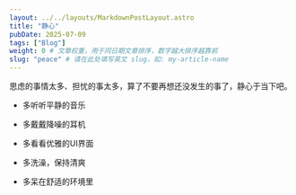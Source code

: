 ```yaml
---
layout: ../../layouts/MarkdownPostLayout.astro
title: "静心"
pubDate: 2025-07-09
tags: ["Blog"]
weight: 0 # 文章权重，用于同日期文章排序，数字越大排序越靠前
slug: "peace" # 请在此处填写英文 slug，如: my-article-name
---
```


思虑的事情太多、担忧的事太多，算了不要再想还没发生的事了，静心于当下吧。

- 多听听平静的音乐

- 多戴戴降噪的耳机
- 多看看优雅的UI界面
- 多洗澡，保持清爽
- 多呆在舒适的环境里
